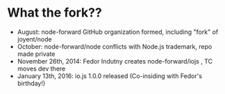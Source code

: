 # What the fork??

* August: node-forward GitHub organization formed, including "fork" of joyent/node
* October: node-forward/node conflicts with Node.js trademark, repo made private
* November 26th, 2014: Fedor Indutny creates node-forward/iojs , TC moves dev there
* January 13th, 2016: io.js 1.0.0 released (Co-insiding with Fedor's birthday!)

